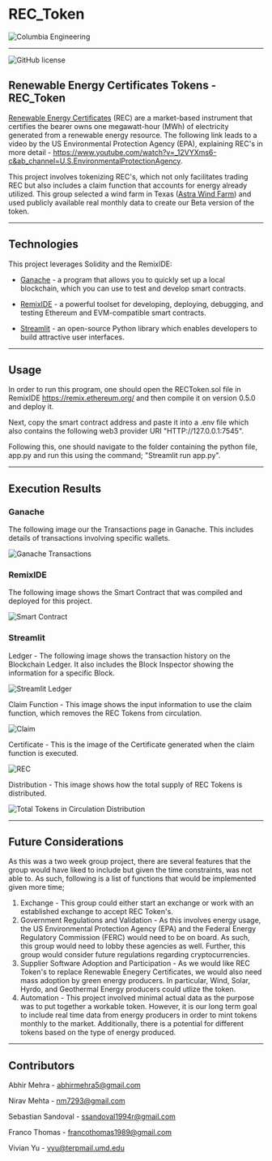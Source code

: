 # REC_Token

![Columbia Engineering](Images/Columbia.jpeg)
___

![GitHub license](https://img.shields.io/badge/license-MIT-blue.svg)

## Renewable Energy Certificates Tokens - REC_Token

[Renewable Energy Certificates](https://www.epa.gov/green-power-markets/renewable-energy-certificates-recs) (REC) are a market-based instrument that certifies the bearer owns one megawatt-hour (MWh) of electricity generated from a renewable energy resource. The following link leads to a video by the US Environmental Protection Agency (EPA), explaining REC's in more detail - https://www.youtube.com/watch?v=_12VYXms6-c&ab_channel=U.S.EnvironmentalProtectionAgency.

This project involves tokenizing REC's, which not only facilitates trading REC but also includes a claim function that accounts for energy already utilized. This group selected a wind farm in Texas ([Astra Wind Farm](https://www.eia.gov/opendata/v1/qb.php?category=2611186&sdid=ELEC.PLANT.GEN.60856-WND-WT.M)) and used publicly available real monthly data to create our Beta version of the token. 
___

## Technologies

This project leverages Solidity and the RemixIDE:

* [Ganache](https://trufflesuite.com/ganache/) - a program that allows you to quickly set up a local blockchain, which you can use to test and develop smart contracts.

* [RemixIDE](https://remix-project.org/) - a powerful toolset for developing, deploying, debugging, and testing Ethereum and EVM-compatible smart contracts.

* [Streamlit](https://streamlit.io/) - an open-source Python library which enables developers to build attractive user interfaces.
___

## Usage

In order to run this program, one should open the RECToken.sol file in RemixIDE https://remix.ethereum.org/ and then compile it on version 0.5.0 and deploy it.

Next, copy the smart contract address and paste it into a .env file which also contains the following web3 provider URI "HTTP://127.0.0.1:7545".

Following this, one should navigate to the folder containing the python file, app.py and run this using the command; "Streamlit run app.py".
___

## Execution Results

### Ganache

The following image our the Transactions page in Ganache. This includes details of transactions involving specific wallets.

![Ganache Transactions](Images/Ganache%20Transactions.png)

### RemixIDE

The following image shows the Smart Contract that was compiled and deployed for this project.

![Smart Contract](Images/RemixIDE.png)

### Streamlit

Ledger - The following image shows the transaction history on the Blockchain Ledger. It also includes the Block Inspector showing the information for a specific Block.

![Streamlit Ledger](Images/Block%20Inspector%20and%20Ledger.png)

Claim Function - This image shows the input information to use the claim function, which removes the REC Tokens from circulation.

![Claim](Images/Claim%20Function.png)

Certificate - This is the image of the Certificate generated when the claim function is executed.

![REC](Images/Certificate.png)

Distribution - This image shows how the total supply of REC Tokens is distributed.

![Total Tokens in Circulation Distribution](Images/Distribution.png)
___

## Future Considerations

As this was a two week group project, there are several features that the group would have liked to include but given the time constraints, was not able to. As such, following is a list of functions that would be implemented given more time;

1. Exchange - This group could either start an exchange or work with an established exchange to accept REC Token's.
2. Government Regulations and Validation - As this involves energy usage, the US Environmental Protection Agency (EPA) and the Federal Energy Regulatory Commission (FERC) would need to be on board. As such, this group would need to lobby these agencies as well. Further, this group would consider future regulations regarding cryptocurrencies.
3. Supplier Software Adoption and Participation - As we would like REC Token's to replace Renewable Enegery Certificates, we would also need mass adoption by green energy producers. In particular, Wind, Solar, Hyrdo, and Geothermal Energy producers could utlize the token.
4. Automation - This project involved minimal actual data as the purpose was to put together a workable token. However, it is our long term goal to include real time data from energy producers in order to mint tokens monthly to the market. Additionally, there is a potential for different tokens based on the type of energy produced.
___
## Contributors

Abhir Mehra - abhirmehra5@gmail.com

Nirav Mehta - nm7293@gmail.com

Sebastian Sandoval - ssandoval1994r@gmail.com

Franco Thomas - francothomas1989@gmail.com

Vivian Yu - vyu@terpmail.umd.edu